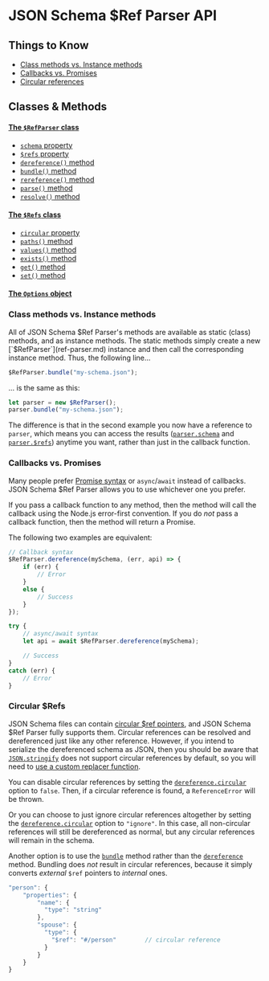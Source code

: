 JSON Schema $Ref Parser API
==========================

Things to Know
---------------------
- [Class methods vs. Instance methods](#class-methods-vs-instance-methods)
- [Callbacks vs. Promises](#callbacks-vs-promises)
- [Circular references](#circular-refs)


Classes & Methods
---------------------

#### [The `$RefParser` class](ref-parser.md)
- [`schema` property](ref-parser.md#schema)
- [`$refs` property](ref-parser.md#refs)
- [`dereference()` method](ref-parser.md#dereferenceschema-options-callback)
- [`bundle()` method](ref-parser.md#bundleschema-options-callback)
- [`rereference()` method](ref-parser.md#rereferenceschema-options)
- [`parse()` method](ref-parser.md#parseschema-options-callback)
- [`resolve()` method](ref-parser.md#resolveschema-options-callback)

#### [The `$Refs` class](refs.md)
- [`circular` property](refs.md#circular)
- [`paths()` method](refs.md#pathstypes)
- [`values()` method](refs.md#valuestypes)
- [`exists()` method](refs.md#existsref)
- [`get()` method](refs.md#getref-options)
- [`set()` method](refs.md#setref-value-options)

#### [The `Options` object](options.md)


### Class methods vs. Instance methods
All of JSON Schema $Ref Parser's methods are available as static (class) methods, and as instance methods.  The static methods simply create a new [`$RefParser`](ref-parser.md) instance and then call the corresponding instance method.  Thus, the following line...

```javascript
$RefParser.bundle("my-schema.json");
```

... is the same as this:

```javascript
let parser = new $RefParser();
parser.bundle("my-schema.json");
```

The difference is that in the second example you now have a reference to `parser`, which means you can access the results ([`parser.schema`](ref-parser.md#schema) and [`parser.$refs`](ref-parser.md#refs)) anytime you want, rather than just in the callback function.


### Callbacks vs. Promises
Many people prefer [Promise syntax](http://javascriptplayground.com/blog/2015/02/promises/) or `async`/`await` instead of callbacks.  JSON Schema $Ref Parser allows you to use whichever one you prefer.

If you pass a callback function to any method, then the method will call the callback using the Node.js error-first convention.  If you do _not_ pass a callback function, then the method will return a Promise.

The following two examples are equivalent:

```javascript
// Callback syntax
$RefParser.dereference(mySchema, (err, api) => {
    if (err) {
        // Error
    }
    else {
        // Success
    }
});
```

```javascript
try {
    // async/await syntax
    let api = await $RefParser.dereference(mySchema);

    // Success
}
catch (err) {
    // Error
}
```


### Circular $Refs
JSON Schema files can contain [circular $ref pointers](https://gist.github.com/JamesMessinger/d18278935fc73e3a0ee1), and JSON Schema $Ref Parser fully supports them. Circular references can be resolved and dereferenced just like any other reference.  However, if you intend to serialize the dereferenced schema as JSON, then you should be aware that [`JSON.stringify`](https://developer.mozilla.org/en-US/docs/Web/JavaScript/Reference/Global_Objects/JSON/stringify) does not support circular references by default, so you will need to [use a custom replacer function](https://stackoverflow.com/questions/11616630/json-stringify-avoid-typeerror-converting-circular-structure-to-json).

You can disable circular references by setting the [`dereference.circular`](options.md) option to `false`. Then, if a circular reference is found, a `ReferenceError` will be thrown.

Or you can choose to just ignore circular references altogether by setting the [`dereference.circular`](options.md) option to `"ignore"`.  In this case, all non-circular references will still be dereferenced as normal, but any circular references will remain in the schema.

Another option is to use the [`bundle`](ref-parser.md#bundleschema-options-callback) method rather than the [`dereference`](ref-parser.md#dereferenceschema-options-callback) method.  Bundling does _not_ result in circular references, because it simply converts _external_ `$ref` pointers to _internal_ ones.

```javascript
"person": {
    "properties": {
        "name": {
          "type": "string"
        },
        "spouse": {
          "type": {
            "$ref": "#/person"        // circular reference
          }
        }
    }
}
```
